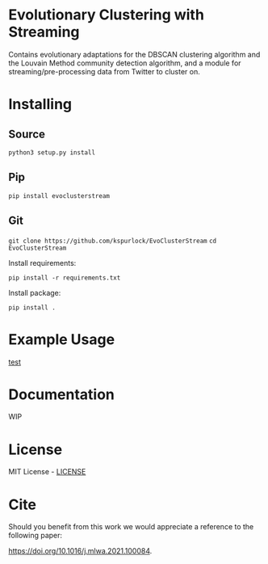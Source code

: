 # Evolutionary Clustering with Streaming

Contains evolutionary adaptations for the DBSCAN clustering algorithm and the Louvain Method community detection algorithm, and a module for streaming/pre-processing data from Twitter to cluster on.

# Installing

## Source

`python3 setup.py install`

## Pip

`pip install evoclusterstream`

## Git

`git clone https://github.com/kspurlock/EvoClusterStream`
`cd EvoClusterStream`

Install requirements:

`pip install -r requirements.txt`

Install package:

`pip install .`

# Example Usage

[test](./test/test.py)

# Documentation

WIP

# License

MIT License - [LICENSE](./LICENSE)

# Cite
Should you benefit from this work we would appreciate a reference to the following paper:

https://doi.org/10.1016/j.mlwa.2021.100084.
